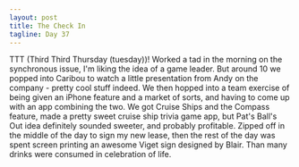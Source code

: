 ```yaml
---
layout: post
title: The Check In
tagline: Day 37
---
```


TTT (Third Third Thursday (tuesday))! Worked a tad in the morning on the synchronous issue, I'm liking the idea of a game leader. But around 10 we popped into Caribou to watch a little presentation from Andy on the company - pretty cool stuff indeed. We then hopped into a team exercise of being given an iPhone feature and a market of sorts, and having to come up with an app combining the two. We got Cruise Ships and the Compass feature, made a pretty sweet cruise ship trivia game app, but Pat's Ball's Out idea definitely sounded sweeter, and probably profitable. Zipped off in the middle of the day to sign my new lease, then the rest of the day was spent screen printing an awesome Viget sign designed by Blair. Than many drinks were consumed in celebration of life.